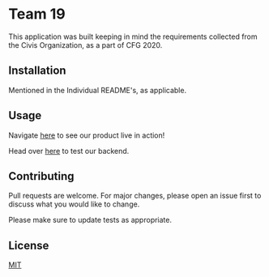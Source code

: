 # Team 19

This application was built keeping in mind the requirements collected from the Civis Organization, as a part of CFG 2020. 

## Installation

Mentioned in the Individual README's, as applicable.

## Usage

Navigate [here]() to see our product live in action!

Head over [here]() to test our backend. 

## Contributing
Pull requests are welcome. For major changes, please open an issue first to discuss what you would like to change.

Please make sure to update tests as appropriate.

## License
[MIT](https://choosealicense.com/licenses/mit/)
